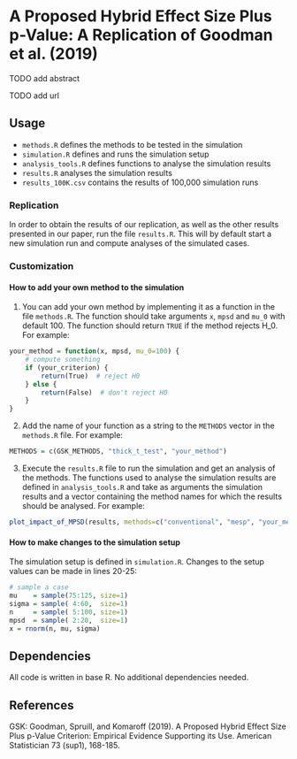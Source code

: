 # A Proposed Hybrid Effect Size Plus p-Value: A Replication of Goodman et al. (2019)
TODO add abstract

TODO add url 

## Usage

* `methods.R` defines the methods to be tested in the simulation
* `simulation.R` defines and runs the simulation setup
* `analysis_tools.R` defines functions to analyse the simulation results
* `results.R` analyses the simulation results
* `results_100K.csv` contains the results of 100,000 simulation runs

### Replication

In order to obtain the results of our replication, as well as the other results presented in our paper, run the file `results.R`.
This will by default start a new simulation run and compute analyses of the simulated cases. 

### Customization

#### How to add your own method to the simulation

1. You can add your own method by implementing it as a function in the file `methods.R`. The function should take arguments `x`, `mpsd` and `mu_0` with default 100. The function should return `TRUE` if the method rejects H_0. For example:
```R
your_method = function(x, mpsd, mu_0=100) {
    # compute something
    if (your_criterion) {
        return(True)  # reject H0
    } else {
        return(False)  # don't reject H0
    }
}
```
2. Add the name of your function as a string to the `METHODS` vector in the `methods.R` file. For example: 
```R
METHODS = c(GSK_METHODS, "thick_t_test", "your_method")
```
3. Execute the `results.R` file to run the simulation and get an analysis of the methods. The functions used to analyse the simulation results are defined in `analysis_tools.R` and take as arguments the simulation results and a vector containing the method names for which the results should be analysed. For example:
```R
plot_impact_of_MPSD(results, methods=c("conventional", "mesp", "your_method"))
```

#### How to make changes to the simulation setup

The simulation setup is defined in `simulation.R`. Changes to the setup values can be made in lines 20-25:
```R
# sample a case
mu    = sample(75:125, size=1)
sigma = sample( 4:60,  size=1)
n     = sample( 5:100, size=1)
mpsd  = sample( 2:20,  size=1)
x = rnorm(n, mu, sigma)
```

## Dependencies

All code is written in base R.
No additional dependencies needed.

## References
GSK: Goodman, Spruill, and Komaroff (2019). A Proposed Hybrid Effect Size Plus p-Value Criterion: Empirical Evidence Supporting its Use. American Statistician 73 (sup1), 168-185.
